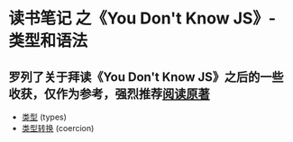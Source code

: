 # 读书笔记 之《You Don't Know JS》- 类型和语法

## 罗列了关于拜读《You Don't Know JS》之后的一些收获，仅作为参考，强烈推荐[阅读原著](https://github.com/getify/You-Dont-Know-JS "You Don't Know JS")

- [类型](https://github.com/BobbyLH/ReadingNotes---You-Dont-Know-JS/blob/master/types%20%26%20grammar/types.md) (types)
- [类型转换](https://github.com/BobbyLH/ReadingNotes---You-Dont-Know-JS/blob/master/types%20%26%20grammar/coercion.md) (coercion)


